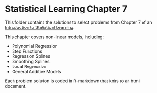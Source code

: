 # Statistical Learning Chapter 7
This folder contains the solutions to select problems from Chapter 7 of an [Introduction to Statistical Learning](http://www-bcf.usc.edu/~gareth/ISL/).

This chapter covers non-linear models, including:
* Polynomial Regression
* Step Functions
* Regression Splines
* Smoothing Splines
* Local Regression
* General Additive Models

Each problem solution is coded in R-markdown that knits to an html document.
